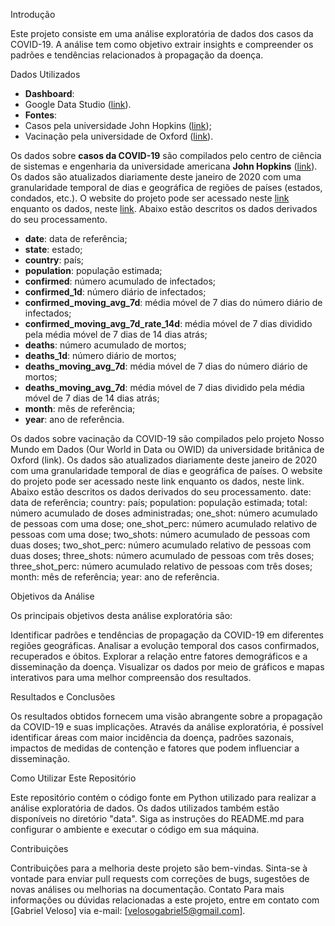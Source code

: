 Introdução

Este projeto consiste em uma análise exploratória de dados dos casos da COVID-19. A análise tem como objetivo extrair insights e compreender os padrões e tendências relacionados à propagação da doença.

Dados Utilizados
 - **Dashboard**: 
  - Google Data Studio ([link](https://lookerstudio.google.com/reporting/c4dfd97e-89fc-4b36-ab1c-87527e9d58e6)).
 - **Fontes**: 
  - Casos pela universidade John Hopkins ([link](https://github.com/CSSEGISandData/COVID-19/tree/master/csse_covid_19_data/csse_covid_19_daily_reports));
  - Vacinação pela universidade de Oxford ([link](https://covid.ourworldindata.org/data/owid-covid-data.csv)).

Os dados sobre **casos da COVID-19** são compilados pelo centro de ciência de sistemas e engenharia da universidade americana **John Hopkins** ([link](https://www.jhu.edu)). Os dados são atualizados diariamente deste janeiro de 2020 com uma granularidade temporal de dias e geográfica de regiões de países (estados, condados, etc.). O website do projeto pode ser acessado neste [link](https://systems.jhu.edu/research/public-health/ncov/) enquanto os dados, neste [link](https://github.com/CSSEGISandData/COVID-19/tree/master/csse_covid_19_data/csse_covid_19_daily_reports). Abaixo estão descritos os dados derivados do seu processamento.
 - **date**: data de referência;
 - **state**: estado;
 - **country**: país; 
 - **population**: população estimada;
 - **confirmed**: número acumulado de infectados;
 - **confirmed_1d**: número diário de infectados;
 - **confirmed_moving_avg_7d**: média móvel de 7 dias do número diário de infectados;
 - **confirmed_moving_avg_7d_rate_14d**: média móvel de 7 dias dividido pela média móvel de 7 dias de 14 dias atrás;
 - **deaths**: número acumulado de mortos;
 - **deaths_1d**: número diário de mortos;
 - **deaths_moving_avg_7d**: média móvel de 7 dias do número diário de mortos;
 - **deaths_moving_avg_7d**: média móvel de 7 dias dividido pela média móvel de 7 dias de 14 dias atrás;
 - **month**: mês de referência;
 - **year**: ano de referência.

Os dados sobre vacinação da COVID-19 são compilados pelo projeto Nosso Mundo em Dados (Our World in Data ou OWID) da universidade britânica de Oxford (link). Os dados são atualizados diariamente deste janeiro de 2020 com uma granularidade temporal de dias e geográfica de países. O website do projeto pode ser acessado neste link enquanto os dados, neste link. Abaixo estão descritos os dados derivados do seu processamento.
date: data de referência;
country: país;
population: população estimada;
total: número acumulado de doses administradas;
one_shot: número acumulado de pessoas com uma dose;
one_shot_perc: número acumulado relativo de pessoas com uma dose;
two_shots: número acumulado de pessoas com duas doses;
two_shot_perc: número acumulado relativo de pessoas com duas doses;
three_shots: número acumulado de pessoas com três doses;
three_shot_perc: número acumulado relativo de pessoas com três doses;
month: mês de referência;
year: ano de referência.

Objetivos da Análise

Os principais objetivos desta análise exploratória são:

Identificar padrões e tendências de propagação da COVID-19 em diferentes regiões geográficas.
Analisar a evolução temporal dos casos confirmados, recuperados e óbitos.
Explorar a relação entre fatores demográficos e a disseminação da doença.
Visualizar os dados por meio de gráficos e mapas interativos para uma melhor compreensão dos resultados.

Resultados e Conclusões

Os resultados obtidos fornecem uma visão abrangente sobre a propagação da COVID-19 e suas implicações. Através da análise exploratória, é possível identificar áreas com maior incidência da doença, padrões sazonais, impactos de medidas de contenção e fatores que podem influenciar a disseminação.

Como Utilizar Este Repositório

Este repositório contém o código fonte em Python utilizado para realizar a análise exploratória de dados. Os dados utilizados também estão disponíveis no diretório "data". Siga as instruções do README.md para configurar o ambiente e executar o código em sua máquina.

Contribuições

Contribuições para a melhoria deste projeto são bem-vindas. Sinta-se à vontade para enviar pull requests com correções de bugs, sugestões de novas análises ou melhorias na documentação.
Contato
Para mais informações ou dúvidas relacionadas a este projeto, entre em contato com [Gabriel Veloso] via e-mail: [velosogabriel5@gmail.com].
